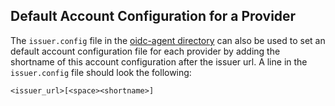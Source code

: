 ## Default Account Configuration for a Provider
The `issuer.config` file in the [oidc-agent directory](directory.md) can also
be used to set an default account configuration file for each provider by adding
the shortname of this account configuration after the issuer url.
A line in the `issuer.config` file should look the following:
```
<issuer_url>[<space><shortname>]
```

